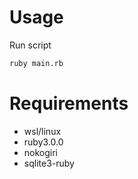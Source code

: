 # Usage

Run script
```bash
ruby main.rb
```

# Requirements

- wsl/linux
- ruby3.0.0
- nokogiri
- sqlite3-ruby

